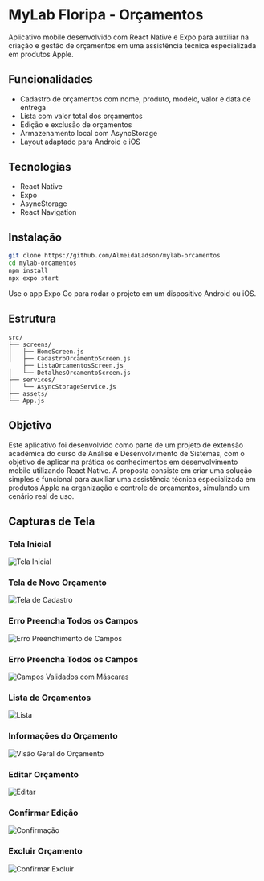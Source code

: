 # MyLab Floripa - Orçamentos

Aplicativo mobile desenvolvido com React Native e Expo para auxiliar na criação e gestão de orçamentos em uma assistência técnica especializada em produtos Apple.

## Funcionalidades

- Cadastro de orçamentos com nome, produto, modelo, valor e data de entrega
- Lista com valor total dos orçamentos
- Edição e exclusão de orçamentos
- Armazenamento local com AsyncStorage
- Layout adaptado para Android e iOS

## Tecnologias

- React Native
- Expo
- AsyncStorage
- React Navigation

## Instalação

```bash
git clone https://github.com/AlmeidaLadson/mylab-orcamentos
cd mylab-orcamentos
npm install
npx expo start
```

Use o app Expo Go para rodar o projeto em um dispositivo Android ou iOS.

## Estrutura

```
src/
├── screens/
│   ├── HomeScreen.js
│   ├── CadastroOrcamentoScreen.js
    ├── ListaOrcamentosScreen.js
│   └── DetalhesOrcamentoScreen.js
├── services/
│   └── AsyncStorageService.js
├── assets/
└── App.js
```

## Objetivo

Este aplicativo foi desenvolvido como parte de um projeto de extensão acadêmica do curso de Análise e Desenvolvimento de Sistemas, com o objetivo de aplicar na prática os conhecimentos em desenvolvimento mobile utilizando React Native. A proposta consiste em criar uma solução simples e funcional para auxiliar uma assistência técnica especializada em produtos Apple na organização e controle de orçamentos, simulando um cenário real de uso.

## Capturas de Tela

### Tela Inicial
![Tela Inicial](./assets/tela-inicial.jpeg)

### Tela de Novo Orçamento
![Tela de Cadastro](./assets/tela-novo-orcamento.jpeg)

### Erro Preencha Todos os Campos
![Erro Preenchimento de Campos](./assets/tela-erro-preencha-campos.jpeg)

### Erro Preencha Todos os Campos
![Campos Validados com Máscaras](./assets/tela-masked-text.jpeg)

### Lista de Orçamentos
![Lista](./assets/tela-lista-orcamento.jpeg)

### Informações do Orçamento
![Visão Geral do Orçamento](./assets/tela-info-orcamento.jpeg)

### Editar Orçamento
![Editar](./assets/tela-editar.jpeg)

### Confirmar Edição
![Confirmação](./assets/tela-confirmar-editar.jpeg)

### Excluir Orçamento
![Confirmar Excluir](./assets/tela-confirmar-excluir.jpeg)